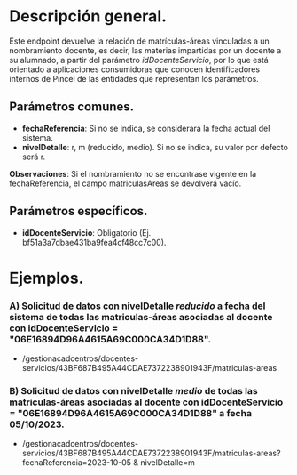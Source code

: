 
# Descripción general.

Este endpoint devuelve la relación de matrículas-áreas vinculadas a un nombramiento docente, es decir, las materias impartidas por un docente a su alumnado, a partir del parámetro _idDocenteServicio_, por lo que está orientado a aplicaciones consumidoras que conocen identificadores internos de Pincel de las entidades que representan los parámetros.

## Parámetros comunes.

* **fechaReferencia**: Si no se indica, se considerará la fecha actual del sistema. 
* **nivelDetalle**: r, m (reducido, medio). Si no se indica, su valor por defecto será r.

**Observaciones**: Si el nombramiento no se encontrase vigente en la fechaReferencia, el campo matriculasAreas se devolverá vacío.

## Parámetros específicos.

* **idDocenteServicio**: Obligatorio (Ej. bf51a3a7dbae431ba9fea4cf48cc7c00).

# Ejemplos.

### A) Solicitud de datos con nivelDetalle *reducido* a fecha del sistema de todas las matriculas-áreas asociadas al docente con idDocenteServicio = "06E16894D96A4615A69C000CA34D1D88".
* /gestionacadcentros/docentes-servicios/43BF687B495A44CDAE7372238901943F/matriculas-areas

### B) Solicitud de datos con nivelDetalle *medio* de todas las matriculas-áreas asociadas al docente con idDocenteServicio = "06E16894D96A4615A69C000CA34D1D88" a fecha 05/10/2023.

* /gestionacadcentros/docentes-servicios/43BF687B495A44CDAE7372238901943F/matriculas-areas?fechaReferencia=2023-10-05 & nivelDetalle=m